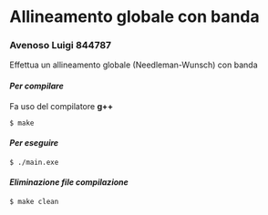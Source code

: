 # Allineamento globale con banda
### Avenoso Luigi 844787
Effettua un allineamento globale (Needleman-Wunsch) con banda

#### _Per compilare_
Fa uso del compilatore **g++**
```console
$ make
```
#### _Per eseguire_
```console
$ ./main.exe
```
#### _Eliminazione file compilazione_ 
```console
$ make clean
```
